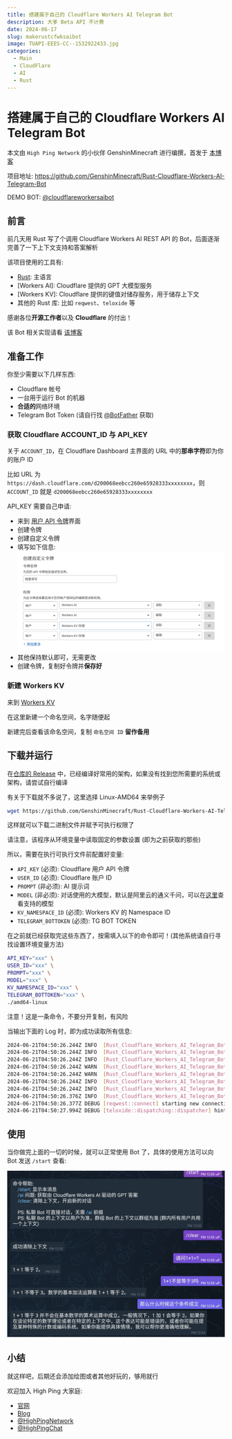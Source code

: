 ```yaml
---
title: 搭建属于自己的 Cloudflare Workers AI Telegram Bot
description: 大爹 Beta API 不计费
date: 2024-06-17
slug: makerustcfwksaibot
image: TUAPI-EEES-CC--1532922433.jpg
categories:
  - Main
  - CloudFlare
  - AI
  - Rust
---
```


# 搭建属于自己的 Cloudflare Workers AI Telegram Bot

本文由 `High Ping Network` 的小伙伴 GenshinMinecraft 进行编撰，首发于 [本博客](https://blog.highp.ing)

项目地址: <https://github.com/GenshinMinecraft/Rust-Cloudflare-Workers-AI-Telegram-Bot>

DEMO BOT: [@cloudflareworkersaibot](https://t.me/cloudflareworkersaibot)

## 前言

前几天用 Rust 写了个调用 Cloudflare Workers AI REST API 的 Bot，后面逐渐完善了一下上下文支持和答案解析

该项目使用的工具有:
- [Rust](https://www.rust-lang.org/): 主语言
- [Workers AI]: Cloudflare 提供的 GPT 大模型服务
- [Workers KV]: Cloudflare 提供的键值对储存服务，用于储存上下文
- 其他的 Rust 库: 比如 `reqwest`、`teloxide` 等

感谢各位**开源工作者**以及 **Cloudflare** 的付出！

该 Bot 相关实现请看 [该博客](https://blogcdn.blog.highp.ing/p/rustcfwksaibot/)

## 准备工作

你至少需要以下几样东西:
- Cloudflare 帐号
- 一台用于运行 Bot 的机器
- **合适的**网络环境
- Telegram Bot Token (请自行找 [@BotFather](https://t.me/BotFather) 获取)

### 获取 Cloudflare  ACCOUNT_ID 与 API_KEY

关于 `ACCOUNT_ID`，在 Cloudflare Dashboard 主界面的 URL 中的**那串字符**即为你的账户 ID

比如 URL 为 `https://dash.cloudflare.com/d200068eebcc260e65928333xxxxxxxx`，则 `ACCOUNT_ID` 就是 `d200068eebcc260e65928333xxxxxxxx`

API_KEY 需要自己申请: 

- 来到 [用户 API 令牌](https://dash.cloudflare.com/profile/api-tokens)界面
- 创建令牌
- 创建自定义令牌
- 填写如下信息: 
	![IMG_20240617_211627_799.jpg](IMG_20240617_211627_799.jpg)
- 其他保持默认即可，无需更改
- 创建令牌，复制好令牌并**保存好**

### 新建 Workers KV

来到 [Workers KV](https://dash.cloudflare.com/5a8421b2b4feb05ce0a8dc0d4c8c2664/workers/kv/namespaces)

在这里新建一个命名空间，名字随便起

新建完后查看该命名空间，复制 `命名空间 ID` **留作备用**

## 下载并运行

在[仓库的 Release](https://github.com/GenshinMinecraft/Rust-Cloudflare-Workers-AI-Telegram-Bot/releases/tag/main) 中，已经编译好常用的架构，如果没有找到您所需要的系统或架构，请尝试自行编译

有关于下载就不多说了，这里选择 Linux-AMD64 来举例子

```bash
wget https://github.com/GenshinMinecraft/Rust-Cloudflare-Workers-AI-Telegram-Bot/releases/download/main/amd64-linux -O ./Rust-TGAIBOT && chmod +x ./Rust-TGAIBOT
```

这样就可以下载二进制文件并赋予可执行权限了

请注意，该程序从环境变量中读取固定的参数设置 (即为之前获取的那些)

所以，需要在执行可执行文件前配置好变量:

- `API_KEY` (必须): Cloudflare 用户 API 令牌
- `USER_ID` (必须): Cloudflare 账户 ID
- `PROMPT` (非必须): AI 提示词
- `MODEL` (非必须): 对话使用的大模型，默认是阿里云的通义千问，可以在[这里](https://developers.cloudflare.com/workers-ai/models/)查看支持的模型
- `KV_NAMESPACE_ID` (必须): Workers KV 的 Namespace ID
- `TELEGRAM_BOTTOKEN` (必须): TG BOT TOKEN

在之前就已经获取完这些东西了，按需填入以下的命令即可！(其他系统请自行寻找设置环境变量方法)

```bash
API_KEY="xxx" \
USER_ID="xxx" \
PROMPT="xxx" \
MODEL="xxx" \
KV_NAMESPACE_ID="xxx" \
TELEGRAM_BOTTOKEN="xxx" \
./amd64-linux
```

注意！这是一条命令，不要分开复制，有风险

当输出下面的 Log 时，即为成功读取所有信息:

```bash
2024-06-21T04:50:26.244Z INFO  [Rust_Cloudflare_Workers_AI_Telegram_Bot] Bot 初始化中
2024-06-21T04:50:26.244Z INFO  [Rust_Cloudflare_Workers_AI_Telegram_Bot::config] 成功读取 API_KEY 的值
2024-06-21T04:50:26.244Z INFO  [Rust_Cloudflare_Workers_AI_Telegram_Bot::config] 成功读取 USER_ID 的值
2024-06-21T04:50:26.244Z WARN  [Rust_Cloudflare_Workers_AI_Telegram_Bot::config] 无法获取 PROMPT 的值，将使用默认值: "你是一个中文大模型，不管我用什么语言提出问题，你必须使用中文回答！"
2024-06-21T04:50:26.244Z WARN  [Rust_Cloudflare_Workers_AI_Telegram_Bot::config] 无法获取 MODEL 的值，将使用默认值: "@cf/qwen/qwen1.5-14b-chat-awq"
2024-06-21T04:50:26.244Z INFO  [Rust_Cloudflare_Workers_AI_Telegram_Bot::config] 成功读取 KV_NAMESPACE_ID 的值
2024-06-21T04:50:26.244Z INFO  [Rust_Cloudflare_Workers_AI_Telegram_Bot::config] 成功读取 TELEGRAM_BOTTOKEN 的值
2024-06-21T04:50:26.376Z INFO  [Rust_Cloudflare_Workers_AI_Telegram_Bot] Bot 初始化完毕
2024-06-21T04:50:26.377Z DEBUG [reqwest::connect] starting new connection: https://api.telegram.org/
2024-06-21T04:50:27.994Z DEBUG [teloxide::dispatching::dispatcher] hinting allowed updates: [Message]
```

## 使用

当你做完上面的一切的时候，就可以正常使用 Bot 了，具体的使用方法可以向 Bot 发送 `/start` 查看:

![IMG_20240621_125454_956.jpg](IMG_20240621_125454_956.jpg)

## 小结

就这样吧，后期还会添加绘图或者其他好玩的，够用就行

欢迎加入 High Ping 大家庭:
- [官网](https://highp.ing)
- [Blog](https://blog.highp.ing)
- [@HighPingNetwork](https://t.me/HighPingNetwork)
- [@HighPingChat](https://t.me/highpingchat)
